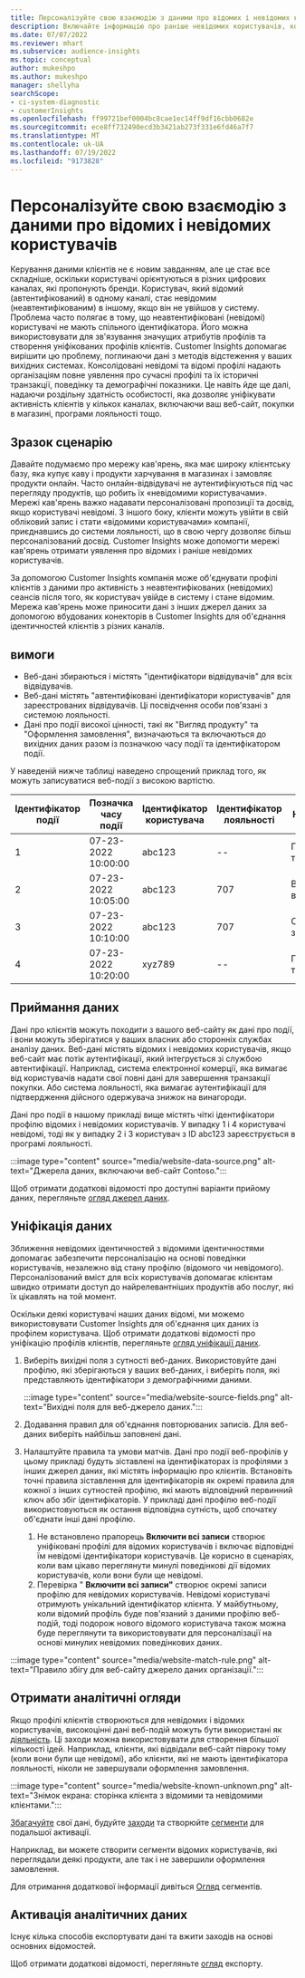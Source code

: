```yaml
---
title: Персоналізуйте свою взаємодію з даними про відомих і невідомих користувачів
description: Включайте інформацію про раніше невідомих користувачів, коли ви знаєте їх особу.
ms.date: 07/07/2022
ms.reviewer: mhart
ms.subservice: audience-insights
ms.topic: conceptual
author: mukeshpo
ms.author: mukeshpo
manager: shellyha
searchScope:
- ci-system-diagnostic
- customerInsights
ms.openlocfilehash: ff99721bef0004bc8cae1ec14ff9df16cbb0682e
ms.sourcegitcommit: ece8ff732490ecd3b3421ab273f331e6fd46a7f7
ms.translationtype: MT
ms.contentlocale: uk-UA
ms.lasthandoff: 07/19/2022
ms.locfileid: "9173828"
---
```

# <a name="personalize-your-experiences-with-data-about-known-and-unknown-users"></a>Персоналізуйте свою взаємодію з даними про відомих і невідомих користувачів

Керування даними клієнтів не є новим завданням, але це стає все складніше, оскільки користувачі орієнтуються в різних цифрових каналах, які пропонують бренди. Користувач, який відомий (автентифікований) в одному каналі, стає невідомим (неавтентифікованим) в іншому, якщо він не увійшов у систему. Проблема часто полягає в тому, що неавтентифіковані (невідомі) користувачі не мають спільного ідентифікатора. Його можна використовувати для зв'язування значущих атрибутів профілів та створення уніфікованих профілів клієнтів. Customer Insights допомагає вирішити цю проблему, поглинаючи дані з методів відстеження у ваших вихідних системах. Консолідовані невідомі та відомі профілі надають організаціям повне уявлення про сучасні профілі та їх історичні транзакції, поведінку та демографічні показники. Це навіть йде ще далі, надаючи роздільну здатність особистості, яка дозволяє уніфікувати активність клієнтів у кількох каналах, включаючи ваш веб-сайт, покупки в магазині, програми лояльності тощо.

## <a name="sample-scenario"></a>Зразок сценарію

Давайте подумаємо про мережу кав'ярень, яка має широку клієнтську базу, яка купує каву і продукти харчування в магазинах і замовляє продукти онлайн. Часто онлайн-відвідувачі не аутентифікуються під час перегляду продуктів, що робить їх «невідомими користувачами». Мережі кав'ярень важко надавати персоналізовані пропозиції та досвід, якщо користувачі невідомі. З іншого боку, клієнти можуть увійти в свій обліковий запис і стати «відомими користувачами» компанії, приєднавшись до системи лояльності, що в свою чергу дозволяє більш персоналізований досвід. Customer Insights може допомогти мережі кав'ярень отримати уявлення про відомих і раніше невідомих користувачів.

За допомогою Customer Insights компанія може об'єднувати профілі клієнтів з даними про активність з неавтентифікованих (невідомих) сеансів після того, як користувач увійде в систему і стане відомим. Мережа кав'ярень може приносити дані з інших джерел даних за допомогою вбудованих конекторів в Customer Insights для об'єднання ідентичностей клієнтів з різних каналів.

## <a name="prerequisites"></a>вимоги

- Веб-дані збираються і містять "ідентифікатори відвідувачів" для всіх відвідувачів.
- Веб-дані містять "автентифіковані ідентифікатори користувачів" для зареєстрованих відвідувачів. Ці посвідчення особи пов'язані з системою лояльності.
- Дані про події високої цінності, такі як "Вигляд продукту" та "Оформлення замовлення", визначаються та включаються до вихідних даних разом із позначкою часу події та ідентифікатором події.

У наведеній нижче таблиці наведено спрощений приклад того, як можуть записуватися веб-події з високою вартістю.

|Ідентифікатор події|Позначка часу події|Ідентифікатор користувача|Ідентифікатор лояльності|Назва_події|
|--|--|--|--|--|
|1|07-23-2022 10:00:00|abc123|--|Подання товару|
|2|07-23-2022 10:05:00|abc123|707|Вірність входу|
|3|07-23-2022 10:10:00|abc123|707|Оформлення замовлення|
|4|07-23-2022 10:20:00|xyz789|--|Подання товару|

## <a name="data-ingestion"></a>Приймання даних

Дані про клієнтів можуть походити з вашого веб-сайту як дані про події, і вони можуть зберігатися у ваших власних або сторонніх службах аналізу даних. Веб-дані містять відомих і невідомих користувачів, якщо веб-сайт має потік аутентифікації, який інтегрується зі службою автентифікації. Наприклад, система електронної комерції, яка вимагає від користувачів надати свої повні дані для завершення транзакції покупки. Або система лояльності, яка вимагає аутентифікації для підтвердження дійсного одержувача знижок на винагороди.

Дані про події в нашому прикладі вище містять чіткі ідентифікатори профілю відомих і невідомих користувачів. У випадку 1 і 4 користувачі невідомі, тоді як у випадку 2 і 3 користувач з ID abc123 зареєструється в програмі лояльності.

:::image type="content" source="media/website-data-source.png" alt-text="Джерела даних, включаючи веб-сайт Contoso.":::

Щоб отримати додаткові відомості про доступні варіанти прийому даних, перегляньте [огляд джерел даних](data-sources.md).

## <a name="data-unification"></a>Уніфікація даних

Зближення невідомих ідентичностей з відомими ідентичностями допомагає забезпечити персоналізацію на основі поведінки користувачів, незалежно від стану профілю (відомого чи невідомого). Персоналізований вміст для всіх користувачів допомагає клієнтам швидко отримати доступ до найрелевантніших продуктів або послуг, які їх цікавлять на той момент.

Оскільки деякі користувачі наших даних відомі, ми можемо використовувати Customer Insights для об'єднання цих даних із профілем користувача. Щоб отримати додаткові відомості про уніфікацію профілів клієнтів, перегляньте [огляд уніфікації даних](data-unification.md).

1. Виберіть вихідні поля з сутності веб-даних. Використовуйте дані профілю, які зберігаються у ваших веб-даних, і виберіть поля, які представляють ідентифікатори з демографічними даними.

   :::image type="content" source="media/website-source-fields.png" alt-text="Вихідні поля для веб-джерело даних.":::

1. Додавання правил для об'єднання повторюваних записів. Для веб-даних виберіть найбільш заповнені дані.

1. Налаштуйте правила та умови матчів. Дані про події веб-профілів у цьому прикладі будуть зіставлені на ідентифікаторах із профілями з інших джерел даних, які містять інформацію про клієнтів. Встановіть точні правила зіставлення для ідентифікаторів як окремі правила для кожної з інших сутностей профілю, які мають відповідний первинний ключ або збіг ідентифікаторів. У прикладі дані профілю веб-події використовуються як остання відповідна сутність, щоб спочатку об'єднати інші дані профілю.
   1. Не встановлено прапорець **Включити всі записи** створює уніфіковані профілі для відомих користувачів і включає відповідні їм невідомі ідентифікатори користувачів. Це корисно в сценаріях, коли вам цікаво переглянути минулі поведінкові дії відомих користувачів, коли вони були ще невідомі.
   1. Перевірка " **Включити всі записи"** створює окремі записи профілю для невідомих користувачів. Невідомі користувачі отримують унікальний ідентифікатор клієнта. У майбутньому, коли відомий профіль буде пов'язаний з даними профілю веб-подій, тоді подорож нового відомого користувача також можна буде переглянути та використовувати для персоналізації на основі минулих невідомих поведінкових даних.

:::image type="content" source="media/website-match-rule.png" alt-text="Правило збігу для веб-сайту джерело даних організації.":::

## <a name="get-insights"></a>Отримати аналітичні огляди

Якщо профілі клієнтів створюються для невідомих і відомих користувачів, високоцінні дані веб-подій можуть бути використані як [діяльність](activities.md). Ці заходи можна використовувати для створення більшої кількості ідей. Наприклад, клієнти, які відвідали веб-сайт півроку тому (коли вони були ще невідомі), або клієнти, які не мають ідентифікатора лояльності, ніколи не завершували оформлення замовлення.

:::image type="content" source="media/website-known-unknown.png" alt-text="Знімок екрана: сторінка клієнта з відомими та невідомими клієнтами.":::

[Збагачуйте](enrichment-hub.md) свої дані, будуйте [заходи](measures.md) та створюйте [сегменти](segments.md) для подальшої активації.

Наприклад, ви можете створити сегменти відомих користувачів, які переглядали деякі продукти, але так і не завершили оформлення замовлення.

Для отримання додаткової інформації дивіться [Огляд](segments.md) сегментів.

## <a name="activate-insights"></a>Активація аналітичних даних

Існує кілька способів експортувати дані та вжити заходів на основі основних відомостей.

Щоб отримати додаткові відомості, перегляньте [огляд](export-destinations.md) експорту.
